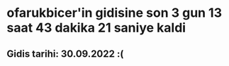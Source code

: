 # ofarukbicer'in gidisine son 3 gun 13 saat 43 dakika 21 saniye kaldi

## Gidis tarihi: 30.09.2022 :(